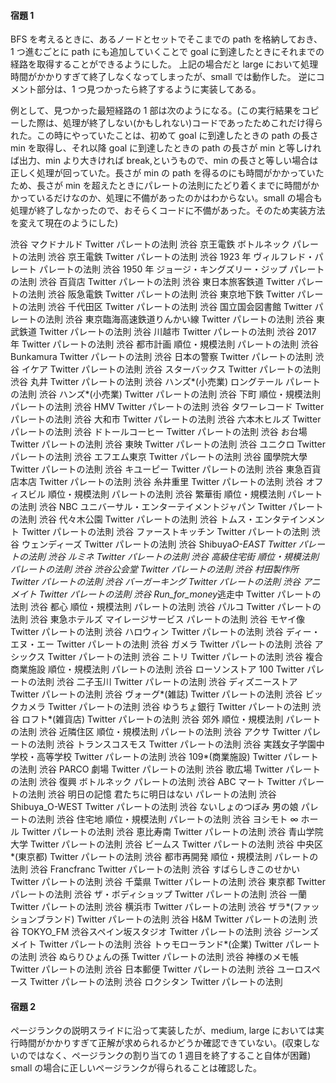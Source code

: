 #### 宿題 1

BFS を考えるときに、あるノードとセットでそこまでの path を格納しておき、1 つ進むごとに path にも追加していくことで goal に到達したときにそれまでの経路を取得することができるようにした。
上記の場合だと large において処理時間がかかりすぎて終了しなくなってしまったが、small では動作した。
逆にコメント部分は、1 つ見つかったら終了するように実装してある。

例として、見つかった最短経路の 1 部は次のようになる。(この実行結果をコピーした際は、処理が終了しない(かもしれない)コードであったためこれだけ得られた。この時にやっていたことは、初めて goal に到達したときの path の長さ min を取得し、それ以降 goal に到達したときの path の長さが min と等しければ出力、min より大きければ break,というもので、min の長さと等しい場合は正しく処理が回っていた。長さが min の path を得るのにも時間がかかっていたため、長さが min を超えたときにパレートの法則にたどり着くまでに時間がかかっているだけなのか、処理に不備があったのかはわからない。small の場合も処理が終了しなかったので、おそらくコードに不備があった。そのため実装方法を変えて現在のようにした)

渋谷 マクドナルド Twitter パレートの法則
渋谷 京王電鉄 ボトルネック パレートの法則
渋谷 京王電鉄 Twitter パレートの法則
渋谷 1923 年 ヴィルフレド・パレート パレートの法則
渋谷 1950 年 ジョージ・キングズリー・ジップ パレートの法則
渋谷 百貨店 Twitter パレートの法則
渋谷 東日本旅客鉄道 Twitter パレートの法則
渋谷 阪急電鉄 Twitter パレートの法則
渋谷 東京地下鉄 Twitter パレートの法則
渋谷 千代田区 Twitter パレートの法則
渋谷 国立国会図書館 Twitter パレートの法則
渋谷 東京臨海高速鉄道りんかい線 Twitter パレートの法則
渋谷 東武鉄道 Twitter パレートの法則
渋谷 川越市 Twitter パレートの法則
渋谷 2017 年 Twitter パレートの法則
渋谷 都市計画 順位・規模法則 パレートの法則
渋谷 Bunkamura Twitter パレートの法則
渋谷 日本の警察 Twitter パレートの法則
渋谷 イケア Twitter パレートの法則
渋谷 スターバックス Twitter パレートの法則
渋谷 丸井 Twitter パレートの法則
渋谷 ハンズ*(小売業) ロングテール パレートの法則
渋谷 ハンズ*(小売業) Twitter パレートの法則
渋谷 下町 順位・規模法則 パレートの法則
渋谷 HMV Twitter パレートの法則
渋谷 タワーレコード Twitter パレートの法則
渋谷 大和市 Twitter パレートの法則
渋谷 六本木ヒルズ Twitter パレートの法則
渋谷 ドトールコーヒー Twitter パレートの法則
渋谷 お台場 Twitter パレートの法則
渋谷 東映 Twitter パレートの法則
渋谷 ユニクロ Twitter パレートの法則
渋谷 エフエム東京 Twitter パレートの法則
渋谷 國學院大學 Twitter パレートの法則
渋谷 キユーピー Twitter パレートの法則
渋谷 東急百貨店本店 Twitter パレートの法則
渋谷 糸井重里 Twitter パレートの法則
渋谷 オフィスビル 順位・規模法則 パレートの法則
渋谷 繁華街 順位・規模法則 パレートの法則
渋谷 NBC ユニバーサル・エンターテイメントジャパン Twitter パレートの法則
渋谷 代々木公園 Twitter パレートの法則
渋谷 トムス・エンタテインメント Twitter パレートの法則
渋谷 ファーストキッチン Twitter パレートの法則
渋谷 ウェンディーズ Twitter パレートの法則
渋谷 Shibuya*O-EAST Twitter パレートの法則
渋谷 ルミネ Twitter パレートの法則
渋谷 高級住宅街 順位・規模法則 パレートの法則
渋谷 渋谷公会堂 Twitter パレートの法則
渋谷 村田製作所 Twitter パレートの法則
渋谷 バーガーキング Twitter パレートの法則
渋谷 アニメイト Twitter パレートの法則
渋谷 Run_for_money*逃走中 Twitter パレートの法則
渋谷 都心 順位・規模法則 パレートの法則
渋谷 パルコ Twitter パレートの法則
渋谷 東急ホテルズ マイレージサービス パレートの法則
渋谷 モヤイ像 Twitter パレートの法則
渋谷 ハロウィン Twitter パレートの法則
渋谷 ディー・エヌ・エー Twitter パレートの法則
渋谷 ガメラ Twitter パレートの法則
渋谷 アシックス Twitter パレートの法則
渋谷 ニトリ Twitter パレートの法則
渋谷 複合商業施設 順位・規模法則 パレートの法則
渋谷 ローソンストア 100 Twitter パレートの法則
渋谷 二子玉川 Twitter パレートの法則
渋谷 ディズニーストア Twitter パレートの法則
渋谷 ヴォーグ*(雑誌) Twitter パレートの法則
渋谷 ビックカメラ Twitter パレートの法則
渋谷 ゆうちょ銀行 Twitter パレートの法則
渋谷 ロフト*(雑貨店) Twitter パレートの法則
渋谷 郊外 順位・規模法則 パレートの法則
渋谷 近隣住区 順位・規模法則 パレートの法則
渋谷 アクサ Twitter パレートの法則
渋谷 トランスコスモス Twitter パレートの法則
渋谷 実践女子学園中学校・高等学校 Twitter パレートの法則
渋谷 109*(商業施設) Twitter パレートの法則
渋谷 PARCO 劇場 Twitter パレートの法則
渋谷 歌広場 Twitter パレートの法則
渋谷 復興 ボトルネック パレートの法則
渋谷 ABC マート Twitter パレートの法則
渋谷 明日の記憶 君たちに明日はない パレートの法則
渋谷 Shibuya_O-WEST Twitter パレートの法則
渋谷 ないしょのつぼみ 男の娘 パレートの法則
渋谷 住宅地 順位・規模法則 パレートの法則
渋谷 ヨシモト ∞ ホール Twitter パレートの法則
渋谷 恵比寿南 Twitter パレートの法則
渋谷 青山学院大学 Twitter パレートの法則
渋谷 ビームス Twitter パレートの法則
渋谷 中央区*(東京都) Twitter パレートの法則
渋谷 都市再開発 順位・規模法則 パレートの法則
渋谷 Francfranc Twitter パレートの法則
渋谷 すばらしきこのせかい Twitter パレートの法則
渋谷 千葉県 Twitter パレートの法則
渋谷 東京都 Twitter パレートの法則
渋谷 ザ・ボディショップ Twitter パレートの法則
渋谷 一蘭 Twitter パレートの法則
渋谷 横浜市 Twitter パレートの法則
渋谷 ザラ*(ファッションブランド) Twitter パレートの法則
渋谷 H&M Twitter パレートの法則
渋谷 TOKYO_FM 渋谷スペイン坂スタジオ Twitter パレートの法則
渋谷 ジーンズメイト Twitter パレートの法則
渋谷 トゥモローランド*(企業) Twitter パレートの法則
渋谷 ぬらりひょんの孫 Twitter パレートの法則
渋谷 神様のメモ帳 Twitter パレートの法則
渋谷 日本郵便 Twitter パレートの法則
渋谷 ユーロスペース Twitter パレートの法則
渋谷 ロクシタン Twitter パレートの法則

#### 宿題 2

ページランクの説明スライドに沿って実装したが、medium, large においては実行時間がかかりすぎて正解が求められるかどうか確認できていない。(収束しないのではなく、ページランクの割り当ての 1 週目を終了すること自体が困難)
small の場合に正しいページランクが得られることは確認した。
